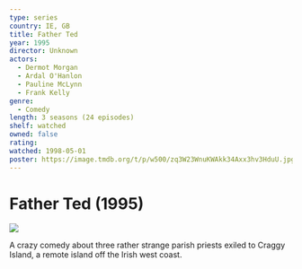 ```yaml
---
type: series
country: IE, GB
title: Father Ted
year: 1995
director: Unknown
actors:
  - Dermot Morgan
  - Ardal O'Hanlon
  - Pauline McLynn
  - Frank Kelly
genre:
  - Comedy
length: 3 seasons (24 episodes)
shelf: watched
owned: false
rating:
watched: 1998-05-01
poster: https://image.tmdb.org/t/p/w500/zq3W23WnuKWAkk34Axx3hv3HduU.jpg
---
```


# Father Ted (1995)

![](https://image.tmdb.org/t/p/w500/zq3W23WnuKWAkk34Axx3hv3HduU.jpg)

A crazy comedy about three rather strange parish priests exiled to Craggy Island, a remote island off the Irish west coast.